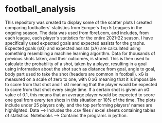 # football_analysis
This repository was created to display some of the scatter plots I created comparing footballers' statistics from Europe's Top 5 Leagues in the ongoing season.
The data was used from fbref.com, and includes, from each league, each player's statistics for the entire 2021-22 season. I have specifically used expected goals and expected assists for the graphs. 
Expected goals (xG) and expected assists (xA) are calculated using something resembling a machine learning algorithm. Data for thousands of previous shots taken, and their outcomes, is stored. This is then used to calculate the probability of a shot, taken by a player, resulting in a goal using information about the shot such as distance from goal, angle to goal, body part used to take the shot (headers are common in football). xG is measured on a scale of zero to one, with 0 xG meaning that it is impossible to score from that shot and 1 xG meaning that the player would be expected to score from that shot every single time. If a certain shot is given an xG value of 0.1, this means that an average player would be expected to score one goal from every ten shots in this situation or 10% of the time.
The plots include under 25 players only, and the top performing players' names are highlighted.
Data --> Includes the .csv files / excel sheets containing tables of statistics.
Notebooks --> Contains the programs in python.
